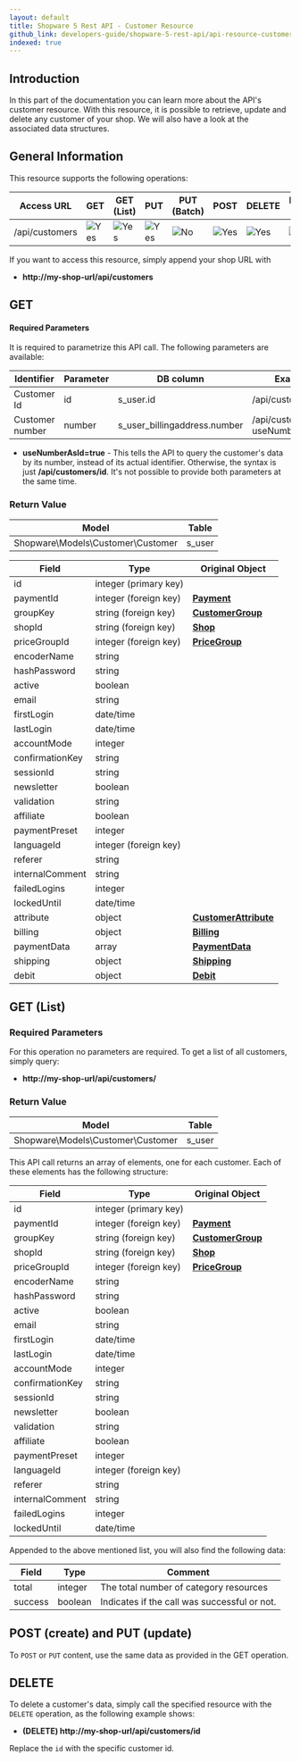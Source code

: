 ```yaml
---
layout: default
title: Shopware 5 Rest API - Customer Resource
github_link: developers-guide/shopware-5-rest-api/api-resource-customer/index.md
indexed: true
---
```


## Introduction

In this part of the documentation you can learn more about the API's customer resource. With this resource, it is possible to retrieve, update and delete any customer of your shop. We will also have a look at the associated data structures.

## General Information

This resource supports the following operations:

|  Access URL                 | GET                   | GET (List)            | PUT                   | PUT (Batch)         | POST                 | DELETE                | DELETE (Batch)      |
|-----------------------------|-----------------------|-----------------------|-----------------------|---------------------|----------------------|-----------------------|---------------------|
| /api/customers              | ![Yes](./img/yes.png) | ![Yes](./img/yes.png) | ![Yes](./img/yes.png) | ![No](./img/no.png) | ![Yes](./img/no.png) | ![Yes](./img/yes.png) | ![No](./img/no.png) |

If you want to access this resource, simply append your shop URL with

* **http://my-shop-url/api/customers**

## GET

#### Required Parameters

It is required to parametrize this API call. The following parameters are available:

| Identifier      | Parameter | DB column                    | Example call                              |
|-----------------|-----------|------------------------------|-------------------------------------------|
| Customer Id     | id        | s_user.id                    | /api/customers/2                          |
| Customer number | number    | s_user_billingaddress.number | /api/customers/20003?useNumberAsId=true   |

* **useNumberAsId=true** - This tells the API to query the customer's data by its number, instead of its actual identifier. Otherwise, the syntax is just **/api/customers/id**. It's not possible to provide both parameters at the same time.

### Return Value

| Model					             | Table			     |
|------------------------------------|-----------------------|
| Shopware\Models\Customer\Customer  | s_user                |

| Field                 | Type                  | Original Object                                                               |
|-----------------------|-----------------------|-------------------------------------------------------------------------------|
| id				    | integer (primary key) | 							                                                    |
| paymentId			    | integer (foreign key) | **[Payment](./models/#payment-data)**                                         |
| groupKey			    | string (foreign key)  | **[CustomerGroup](./models/#customer-group)**			                        |
| shopId				| string (foreign key)  | **[Shop](./models/#shop)**			 									    |
| priceGroupId			| integer (foreign key) | **[PriceGroup](./models/#price-group)**      								    |
| encoderName			| string				| 																		        |
| hashPassword			| string				| 																				|
| active				| boolean				|																				|
| email					| string				|																			    |
| firstLogin			| date/time				|																				|
| lastLogin				| date/time				|																				|
| accountMode			| integer				|																				|
| confirmationKey		| string				|																				|
| sessionId				| string				|																				|
| newsletter			| boolean				|																				|
| validation			| string				|																				|
| affiliate				| boolean				|																				|
| paymentPreset			| integer				|																				|
| languageId			| integer (foreign key) |																				|
| referer				| string				|																				|
| internalComment		| string				|																				|
| failedLogins			| integer				|																				|
| lockedUntil			| date/time				|																				|
| attribute				| object				| **[CustomerAttribute](./models/#customer-attribute)**							|
| billing				| object				| **[Billing](./models/#billing)**												|
| paymentData			| array					| **[PaymentData](./models/#payment-data)**										|
| shipping				| object				| **[Shipping](./models/#shipping)**											|
| debit					| object				| **[Debit](./models/#debit)**													|

## GET (List)

### Required Parameters
For this operation no parameters are required.
To get a list of all customers, simply query:

* **http://my-shop-url/api/customers/**

### Return Value
| Model					             | Table			     |
|------------------------------------|-----------------------|
| Shopware\Models\Customer\Customer  | s_user				 |

This API call returns an array of elements, one for each customer. Each of these elements has the following structure:

| Field                 | Type                  | Original Object                                                               |
|-----------------------|-----------------------|-------------------------------------------------------------------------------|
| id				    | integer (primary key) | 							                                                    |
| paymentId			    | integer (foreign key) | **[Payment](./models/#payment-instance)**                                     |
| groupKey			    | string (foreign key)  | **[CustomerGroup](./models/#customer-group)**			                        |
| shopId				| string (foreign key)  | **[Shop](./models/#shop)** 													|
| priceGroupId			| integer (foreign key) | **[PriceGroup](./models/#price-group)**      								    |
| encoderName			| string				| 																		        |
| hashPassword			| string				| 																				|
| active				| boolean				|																				|
| email					| string				|																			    |
| firstLogin			| date/time				|																				|
| lastLogin				| date/time				|																				|
| accountMode			| integer				|																				|
| confirmationKey		| string				|																				|
| sessionId				| string				|																				|
| newsletter			| boolean				|																				|
| validation			| string				|																				|
| affiliate				| boolean				|																				|
| paymentPreset			| integer				|																				|
| languageId			| integer (foreign key) |																				|
| referer				| string				|																				|
| internalComment		| string				|																				|
| failedLogins			| integer				|																				|
| lockedUntil			| date/time				|																				|

Appended to the above mentioned list, you will also find the following data:

| Field               | Type                  | Comment			                                |
|---------------------|-----------------------|-------------------------------------------------|
| total				  | integer				  | The total number of category resources          |
| success		      | boolean				  | Indicates if the call was successful or not.	|

## POST (create) and PUT (update)

To `POST` or `PUT` content, use the same data as provided in the GET operation.

## DELETE

To delete a customer's data, simply call the specified resource with the `DELETE` operation, as the following example shows:

* **(DELETE) http://my-shop-url/api/customers/id**

Replace the `id` with the specific customer id.